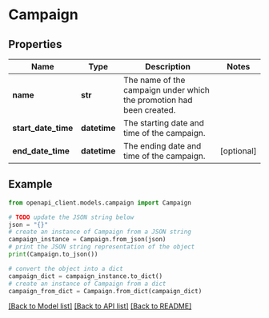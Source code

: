 # Campaign


## Properties

Name | Type | Description | Notes
------------ | ------------- | ------------- | -------------
**name** | **str** | The name of the campaign under which the promotion had been created. | 
**start_date_time** | **datetime** | The starting date and time of the campaign. | 
**end_date_time** | **datetime** | The ending date and time of the campaign. | [optional] 

## Example

```python
from openapi_client.models.campaign import Campaign

# TODO update the JSON string below
json = "{}"
# create an instance of Campaign from a JSON string
campaign_instance = Campaign.from_json(json)
# print the JSON string representation of the object
print(Campaign.to_json())

# convert the object into a dict
campaign_dict = campaign_instance.to_dict()
# create an instance of Campaign from a dict
campaign_from_dict = Campaign.from_dict(campaign_dict)
```
[[Back to Model list]](../README.md#documentation-for-models) [[Back to API list]](../README.md#documentation-for-api-endpoints) [[Back to README]](../README.md)



